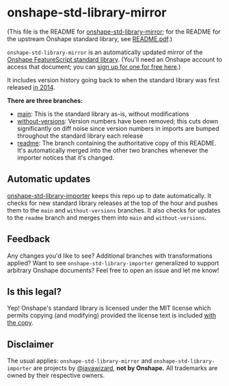 # onshape-std-library-mirror

(This file is the README for [onshape-std-library-mirror](https://github.com/javawizard/onshape-std-library-mirror);
for the README for the upstream Onshape standard library, see
[README.pdf](https://github.com/javawizard/onshape-std-library-mirror/blob/main/README.pdf).)

`onshape-std-library-mirror` is an automatically updated mirror of the [Onshape FeatureScript standard
library](https://cad.onshape.com/documents/12312312345abcabcabcdeff). (You'll need an Onshape account to access that
document; you can [sign up for one for free here](https://www.onshape.com/en/sign-up).)

It includes version history going back to when the standard library was first released [in
2014](https://github.com/javawizard/onshape-std-library-mirror/commit/b3fb8f9f415bce86817d65f98ec90e6ef543a543).

**There are three branches:**

- [main](https://github.com/javawizard/onshape-std-library-mirror/tree/main): This is the standard library as-is,
  without modifications
- [without-versions](https://github.com/javawizard/onshape-std-library-mirror/tree/without-versions): Version numbers
  have been removed; this cuts down significantly on diff noise since version numbers in imports are bumped throughout
  the standard library each release
- [readme](https://github.com/javawizard/onshape-std-library-mirror/tree/readme): The branch containing the
  authoritative copy of this README. It's automatically merged into the other two branches whenever the importer
  notices that it's changed.

## Automatic updates

[onshape-std-library-importer](https://github.com/javawizard/onshape-std-library-importer) keeps this repo up to date
automatically. It checks for new standard library releases at the top of the hour and pushes them to the `main` and
`without-versions` branches. It also checks for updates to the `readme` branch and merges them into `main` and
`without-versions`.

## Feedback

Any changes you'd like to see? Additional branches with transformations applied? Want to see
`onshape-std-library-importer` generalized to support arbitrary Onshape documents? Feel free to open an issue and let
me know!

## Is this legal?

Yep! Onshape's standard library is licensed under the MIT license which permits copying (and modifying) provided the
license text is included [with the
copy](https://github.com/javawizard/onshape-std-library-mirror/blob/main/LICENSE.txt).

## Disclaimer

The usual applies: `onshape-std-library-mirror` and `onshape-std-library-importer` are projects by
[@javawizard](https://github.com/javawizard), **not by Onshape.** All trademarks are owned by their respective owners.
